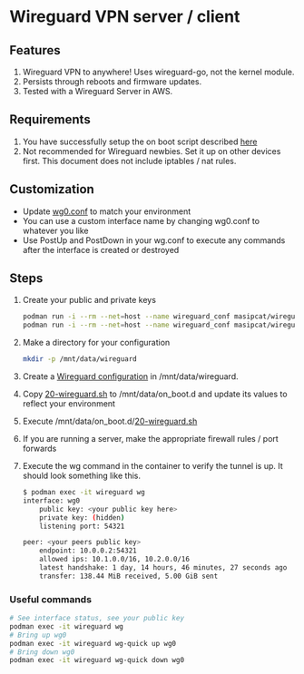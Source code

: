 # Wireguard VPN server / client

## Features

1. Wireguard VPN to anywhere! Uses wireguard-go, not the kernel module.
1. Persists through reboots and firmware updates.
1. Tested with a Wireguard Server in AWS.

## Requirements

1. You have successfully setup the on boot script described [here](https://github.com/boostchicken/udm-utilities/tree/master/on-boot-script)
1. Not recommended for Wireguard newbies. Set it up on other devices first. This document does not include iptables / nat rules.

## Customization

* Update [wg0.conf](configs/wg0.conf) to match your environment
* You can use a custom interface name by changing wg0.conf to whatever you like
* Use PostUp and PostDown in your wg.conf to execute any commands after the interface is created or destroyed

## Steps

1. Create your public and private keys

    ```sh
    podman run -i --rm --net=host --name wireguard_conf masipcat/wireguard-go wg genkey > /mnt/data/wireguard/privatekey
    podman run -i --rm --net=host --name wireguard_conf masipcat/wireguard-go wg genkey < /mnt/data/wireguard/privatekey > /mnt/data/wireguard/publickey
    ```

2. Make a directory for your configuration

    ```sh
    mkdir -p /mnt/data/wireguard
    ```

3. Create a [Wireguard configuration](configs/wg0.conf) in /mnt/data/wireguard.
4. Copy [20-wireguard.sh](on_boot.d/20-wireguard.sh) to /mnt/data/on_boot.d and update its values to reflect your environment
5. Execute /mnt/data/on_boot.d/[20-wireguard.sh](on_boot.d/20-wireguard.sh)
6. If you are running a server, make the appropriate firewall rules / port forwards
7. Execute the wg command in the container to verify the tunnel is up. It should look something like this.

    ```sh
    $ podman exec -it wireguard wg
    interface: wg0
        public key: <your public key here>
        private key: (hidden)
        listening port: 54321

    peer: <your peers public key>
        endpoint: 10.0.0.2:54321
        allowed ips: 10.1.0.0/16, 10.2.0.0/16
        latest handshake: 1 day, 14 hours, 46 minutes, 27 seconds ago
        transfer: 138.44 MiB received, 5.00 GiB sent
    ```

### Useful commands

```sh
# See interface status, see your public key
podman exec -it wireguard wg
# Bring up wg0
podman exec -it wireguard wg-quick up wg0
# Bring down wg0
podman exec -it wireguard wg-quick down wg0
```
